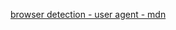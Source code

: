 

[browser detection - user agent - mdn](https://developer.mozilla.org/en-US/docs/Web/HTTP/Browser_detection_using_the_user_agent#Mobile.2C_Tablet_or_Desktop)
